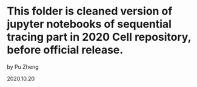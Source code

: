 # This folder is cleaned version of jupyter notebooks of sequential tracing part in 2020 Cell repository, before official release.

by Pu Zheng

2020.10.20
